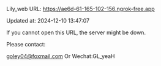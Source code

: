 Lily_web URL: https://ae6d-61-165-102-156.ngrok-free.app

Updated at: 2024-12-10 13:47:07

If you cannot open this URL, the server might be down.

Please contact: 

goley04@foxmail.com Or Wechat:GL_yeaH